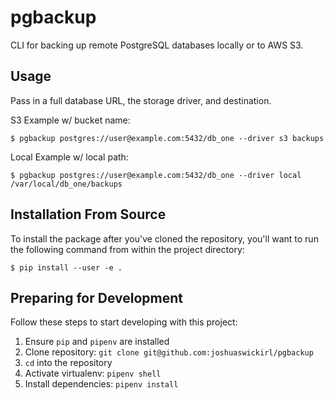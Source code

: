 pgbackup
========

CLI for backing up remote PostgreSQL databases locally or to AWS S3.

## Usage

Pass in a full database URL, the storage driver, and destination.

S3 Example w/ bucket name:

```
$ pgbackup postgres://user@example.com:5432/db_one --driver s3 backups
```

Local Example w/ local path:

```
$ pgbackup postgres://user@example.com:5432/db_one --driver local /var/local/db_one/backups
```

## Installation From Source

To install the package after you've cloned the repository, you'll want to run the following command from within the project directory:

```
$ pip install --user -e .
```

## Preparing for Development

Follow these steps to start developing with this project:

1. Ensure `pip` and `pipenv` are installed
2. Clone repository: `git clone git@github.com:joshuaswickirl/pgbackup`
3. `cd` into the repository
4. Activate virtualenv: `pipenv shell`
5. Install dependencies: `pipenv install`